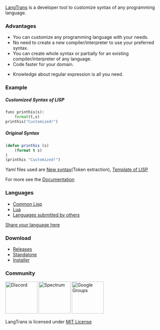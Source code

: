 [LangTrans](https://github.com/LangTrans/LangTrans) is a developer tool to customize syntax of any programming language.

### Advantages
- You can customize any programming language with your needs.
- No need to create a new compiler/interpreter to use your preferred syntax.
- You can create whole syntax or partially for an existing compiler/interpreter of any language.
- Code faster for your domain.
* Knowledge about regular expression is all you need.

### Example
##### Customized Syntax of LISP

```python
func printhis(s):
	format(t,s)
printhis("Customized!")
```

##### Original Syntax 

```lisp
(defun printhis (s)
	(format t s)
)
(printhis "Customized!")
```
Yaml files used are [New syntax](https://github.com/LangTrans/LangTrans/blob/main/example/source.yaml)(Token extraction), [Template of LISP](https://github.com/LangTrans/LangTrans/blob/main/example/target.yaml)

For more see the [Documentation](https://langtrans.readthedocs.io/en/latest/)

### Languages
* [Common Lisp](https://github.com/B-R-P/LISP_Trans)
* [Lua](https://github.com/B-R-P/Lua_Trans)
* [Languages submitted by others](https://docs.google.com/spreadsheets/d/e/2PACX-1vRCSAg_p2YrTd9Rr7s9HrLq0rAX1ewjN_ODAj42yg3Zmu4M5EDOp8j1wZjY8zboFpcctu2wpyyzmLhL/pubhtml)

[Share your language here](https://forms.gle/YDEKapaTZmJspyDeA)

### Download
- [Releases](https://github.com/LangTrans/LangTrans/releases)
- [Standalone](https://drive.google.com/uc?export=download&id=14lanbflcifeIM3PSCL3fF3rFxSBPrt7W)<br>
- [Installer](https://drive.google.com/uc?export=download&id=15soZJZCDrDP5KGVxvD5L9Sg7109XVc7y)

### Community
[<img src="https://discord.com/assets/2c21aeda16de354ba5334551a883b481.png" alt="Discord" style="height: 100px;width: 100px;"/>](https://discord.gg/3nDwppur5S)
[<img src="https://avatars.githubusercontent.com/u/25838825?s=200&v=4" alt="Spectrum" style="height: 100px;width: 100px;"/>](https://spectrum.chat/langtrans-community)
[<img src="https://www.gstatic.com/images/branding/product/2x/groups_48dp.png" alt="Google Groups" style="height: 100px;width: 100px;"/>](https://groups.google.com/g/langtrans-community)

LangTrans is licensed under [MIT License](https://raw.githubusercontent.com/B-R-P/LangTrans/main/LICENSE)
